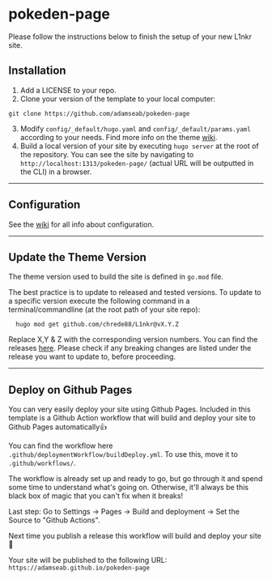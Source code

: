 # pokeden-page

Please follow the instructions below to finish the setup of your new L1nkr site.

## Installation

1) Add a LICENSE to your repo.
2) Clone your version of the template to your local computer:
```shell
git clone https://github.com/adamseab/pokeden-page
```
3) Modify `config/_default/hugo.yaml` and `config/_default/params.yaml` according to your needs. Find more info on the theme [wiki](https://github.com/chrede88/L1nkr/wiki/Configuration).
4) Build a local version of your site by executing `hugo server` at the root of the repository. You can see the site by navigating to `http://localhost:1313/pokeden-page/` (actual URL will be outputted in the CLI) in a browser.

---

## Configuration

See the [wiki](https://github.com/chrede88/L1nkr/wiki) for all info about configuration.

---

## Update the Theme Version

The theme version used to build the site is defined in `go.mod` file.

The best practice is to update to released and tested versions. To update to a specific version execute the following command in a terminal/commandline (at the root path of your site repo):

```shell
  hugo mod get github.com/chrede88/L1nkr@vX.Y.Z
```
Replace X,Y & Z with the corresponding version numbers. You can find the releases [here](https://github.com/chrede88/L1nkr/releases). Please check if any breaking changes are listed under the release you want to update to, before proceeding.

---

## Deploy on Github Pages
You can very easily deploy your site using Github Pages. Included in this template is a Github Action workflow that will build and deploy your site to Github Pages automatically:+1:

You can find the workflow here `.github/deploymentWorkflow/buildDeploy.yml`. To use this, move it to `.github/workflows/`.

The workflow is already set up and ready to go, but go through it and spend some time to understand what's going on. Otherwise, it'll always be this black box of magic that you can't fix when it breaks!

Last step: Go to Settings -> Pages -> Build and deployment -> Set the Source to "Github Actions".

Next time you publish a release this workflow will build and deploy your site :tada:

Your site will be published to the following URL:
`https://adamseab.github.io/pokeden-page`